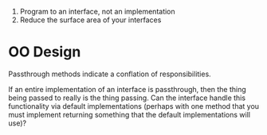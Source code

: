 

1) Program to an interface, not an implementation
2) Reduce the surface area of your interfaces



# OO Design

Passthrough methods indicate a conflation of responsibilities.

If an entire implementation of an interface is passthrough, then the thing being passed to really is the thing passing. Can the interface handle this functionality via default implementations (perhaps with one method that you must implement returning something that the default implementations will use)?
